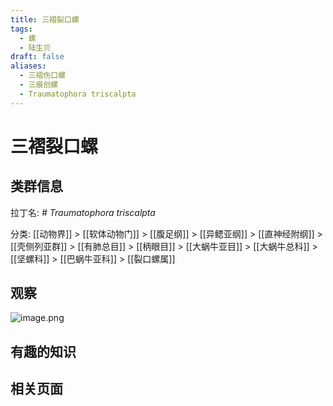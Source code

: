```yaml
---
title: 三褶裂口螺
tags:
  - 螺
  - 陆生贝
draft: false
aliases:
  - 三褶伤口螺
  - 三痕创螺
  - Traumatophora triscalpta
---
```

# 三褶裂口螺

## 类群信息

拉丁名: *# Traumatophora triscalpta*

分类:  [[动物界]] > [[软体动物门]] > [[腹足纲]] > [[异鳃亚纲]] > [[直神经附纲]] > [[壳侧列亚群]] > [[有肺总目]] > [[柄眼目]] > [[大蜗牛亚目]] > [[大蜗牛总科]] > [[坚螺科]] > [[巴蜗牛亚科]] > [[裂口螺属]]

## 观察

![image.png](https://gotcha-picgo-bed.oss-cn-beijing.aliyuncs.com/20231230231344.png)


## 有趣的知识

## 相关页面

